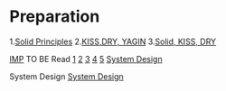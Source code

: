 # Preparation

1.[Solid Principles](https://medium.com/backticks-tildes/the-s-o-l-i-d-principles-in-pictures-b34ce2f1e898)
2.[KISS,DRY, YAGIN](https://medium.com/@hlfdev/kiss-dry-solid-yagni-a-simple-guide-to-some-principles-of-software-engineering-and-clean-code-05e60233c79f)
3.[Solid, KISS, DRY](https://scalastic.io/en/solid-dry-kiss/)


[IMP](https://www.linkedin.com/feed/update/urn:li:activity:7292533217515962370/)
TO BE Read 
[1](https://www.linkedin.com/feed/update/urn:li:activity:7226085764013449216/)
[2](https://www.linkedin.com/feed/update/urn:li:activity:7228241261382533120/?updateEntityUrn=urn%3Ali%3Afs_updateV2%3A%28urn%3Ali%3Aactivity%3A7228241261382533120%2CFEED_DETAIL%2CEMPTY%2CDEFAULT%2Cfalse%29)
[3](https://www.linkedin.com/feed/update/urn:li:activity:7236953669009620992/?updateEntityUrn=urn%3Ali%3Afs_updateV2%3A%28urn%3Ali%3Aactivity%3A7236953669009620992%2CFEED_DETAIL%2CEMPTY%2CDEFAULT%2Cfalse%29)
[4](https://www.linkedin.com/feed/update/urn:li:activity:7296747650039615491/)
[5](https://www.linkedin.com/feed/update/urn:li:activity:7294211939407212545/)
[System Design](https://www.youtube.com/watch?v=FSR1s2b-l_I&list=PLTCrU9sGyburBw9wNOHebv9SjlE4Elv5a)


System Design [System Design]((https://www.youtube.com/watch?v=FSR1s2b-l_I&list=PLTCrU9sGyburBw9wNOHebv9SjlE4Elv5a))
